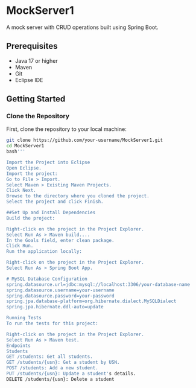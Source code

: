 # MockServer1

A mock server with CRUD operations built using Spring Boot.

## Prerequisites

- Java 17 or higher
- Maven
- Git
- Eclipse IDE

## Getting Started

### Clone the Repository

First, clone the repository to your local machine:

```bash
git clone https://github.com/your-username/MockServer1.git
cd MockServer1
bash'''

Import the Project into Eclipse
Open Eclipse.
Import the project:
Go to File > Import.
Select Maven > Existing Maven Projects.
Click Next.
Browse to the directory where you cloned the project.
Select the project and click Finish.

##Set Up and Install Dependencies
Build the project:

Right-click on the project in the Project Explorer.
Select Run As > Maven build....
In the Goals field, enter clean package.
Click Run.
Run the application locally:

Right-click on the project in the Project Explorer.
Select Run As > Spring Boot App.

# MySQL Database Configuration
spring.datasource.url=jdbc:mysql://localhost:3306/your-database-name
spring.datasource.username=your-username
spring.datasource.password=your-password
spring.jpa.database-platform=org.hibernate.dialect.MySQLDialect
spring.jpa.hibernate.ddl-auto=update

Running Tests
To run the tests for this project:

Right-click on the project in the Project Explorer.
Select Run As > Maven test.
Endpoints
Students
GET /students: Get all students.
GET /students/{usn}: Get a student by USN.
POST /students: Add a new student.
PUT /students/{usn}: Update a student's details.
DELETE /students/{usn}: Delete a student 
